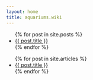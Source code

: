 ```yaml
---
layout: home
title: aquariums.wiki
---
```


<ul class="container is-fluid">
  {% for post in site.posts %}
    <li>
      <a href="{{ post.url }}">{{ post.title }}</a>
    </li>
  {% endfor %}
</ul>
<ul class="container is-fluid">
  {% for post in site.articles %}
    <li>
      <a href="{{ post.url }}">{{ post.title }}</a>
    </li>
  {% endfor %}
</ul>

